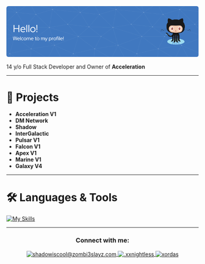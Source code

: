 ![Header](https://raw.githubusercontent.com/mdoryammilwalrus/mdoryammilwalrus/main/header.png)

14 y/o Full Stack Developer and Owner of **Acceleration**

---

# 🚀 Projects

- **Acceleration V1**
 - **DM Network**
  - **Shadow**
  - **InterGalactic**
- **Pulsar V1**
- **Falcon V1**
- **Apex V1**
- **Marine V1**
-  **Galaxy V4**



---

# 🛠️ Languages & Tools

[![My Skills](https://skillicons.dev/icons?i=js,html,css,python,scss,react,replit,vscode,github,discord,bots,gmail,instagram,java)](https://skillicons.dev)

---




<h3 align="center">Connect with me:</h3>
<p align="center">
 <a href="mailto:shadowiscool@zombi3slayz.com" target="blank">
  <img align="center" src="https://media.xordas.me/movie-river/email_icon.svg" alt="shadowiscool@zombi3slayz.com" height="30" width="40" />
 </a>
 <a href="https://discord.com/users/123456789012345678" target="blank">
  <img align="center" src="https://raw.githubusercontent.com/rahuldkjain/github-profile-readme-generator/master/src/images/icons/Social/discord.svg" alt=".xxnightless" height="30" width="40" />
 </a>
 <a href="https://www.youtube.com/@shadowycc" target="blank">
  <img align="center" src="https://raw.githubusercontent.com/rahuldkjain/github-profile-readme-generator/master/src/images/icons/Social/youtube.svg" alt="xordas" height="30" width="40" />
 </a>
</p>
